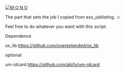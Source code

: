 [![M O N O](https://cdn.discordapp.com/attachments/715130970294059088/1044855172494532628/discord.png)](https://discord.gg/Vk7eY8xYV2)


The part that sets the job I copied from esx_joblisting. ☺

Feel free to do whatever you want with this script.

Dependence 

ox_lib
https://github.com/overextended/ox_lib

optional

um-idcard
https://github.com/alp1x/um-idcard